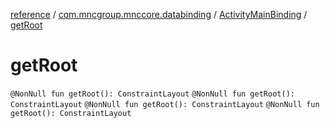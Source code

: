 [reference](../../index.md) / [com.mncgroup.mnccore.databinding](../index.md) / [ActivityMainBinding](index.md) / [getRoot](./get-root.md)

# getRoot

`@NonNull fun getRoot(): ConstraintLayout`
`@NonNull fun getRoot(): ConstraintLayout`
`@NonNull fun getRoot(): ConstraintLayout`
`@NonNull fun getRoot(): ConstraintLayout`